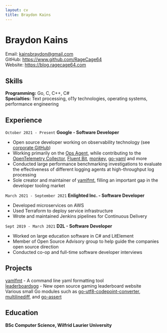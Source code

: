 ```yaml
---
layout: cv
title: Braydon Kains
---
```

# Braydon Kains

Email: kainsbraydon@gmail.com  
GitHub: https://www.github.com/RageCage64   
Website: https://blog.ragecage64.com

Skills
------
**Programming:** Go, C, C++, C#  
**Specialties:** Text processing, o11y technologies, operating systems, performance engineering  

Experience 
---------
`October 2021 - Present`
**Google - Software Developer**
* Open source developer working on observability technology (see [corporate GitHub](https://github.com/braydonk))
* Working primarily on the [Ops Agent](https://github.com/GoogleCloudPlatform/ops-agent), while contributing to the [OpenTelemetry Collector](https://github.com/open-telemetry/opentelemetry-collector-contrib), [Fluent Bit](https://github.com/fluent/fluent-bit), [monkey](https://github.com/monkey/monkey), [go-yaml](https://github.com/goccy/go-yaml) and more
* Conducted large performance benchmarking investigations to evaluate the effectiveness of different logging agents at high-throughput log processing
* Sole creator and maintainer of [yamlfmt](https://github.com/google/yamlfmt), filling an important gap in the developer tooling market

`March 2021 - September 2021`
**Enlighted Inc. - Software Developer**
* Developed microservices on AWS 
* Used Terraform to deploy service infrastructure
* Wrote and maintained Jenkins pipelines for Continuous Delivery

`Sept 2019 - March 2021`
**D2L - Software Developer**
* Worked on large education software in C# and LitElement
* Member of Open Source Advisory group to help guide the companies open source direction
* Conducted co-op and full-time software developer interviews

Projects
---------

[yamlfmt](https://github.com/google/yamlfmt) - A command line yaml formatting tool  
[leaderboardsgg](https://github.com/leaderboardsgg/leaderboard-backend) - New open source gaming leaderboard website  
Various small Go modules such as [go-utf8-codepoint-converter](https://github.com/RageCage64/go-utf8-codepoint-converter), [multilinediff](https://github.com/RageCage64/multilinediff), and [go-assert](https://github.com/RageCage64/go-assert)  

Education
---------
**BSc Computer Science, Wilfrid Laurier University**  
